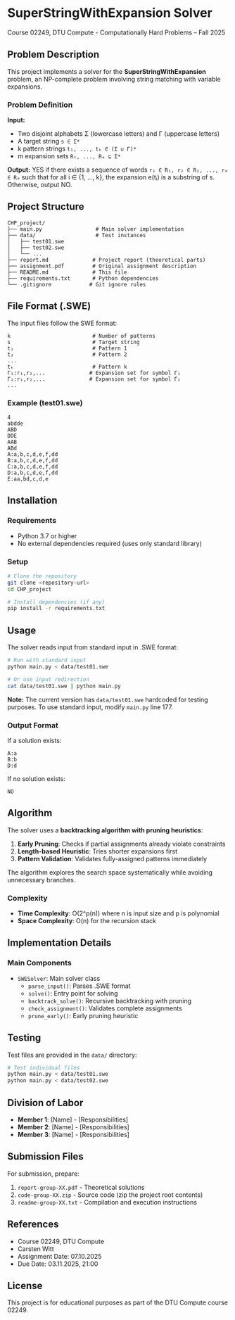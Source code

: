 # SuperStringWithExpansion Solver

Course 02249, DTU Compute - Computationally Hard Problems – Fall 2025

## Problem Description

This project implements a solver for the **SuperStringWithExpansion** problem, an NP-complete problem involving string matching with variable expansions.

### Problem Definition

**Input:**
- Two disjoint alphabets Σ (lowercase letters) and Γ (uppercase letters)
- A target string `s ∈ Σ*`
- k pattern strings `t₁, ..., tₖ ∈ (Σ ∪ Γ)*`
- m expansion sets `R₁, ..., Rₘ ⊆ Σ*`

**Output:** YES if there exists a sequence of words `r₁ ∈ R₁, r₂ ∈ R₂, ..., rₘ ∈ Rₘ` such that for all i ∈ {1, ..., k}, the expansion e(tᵢ) is a substring of s. Otherwise, output NO.

## Project Structure

```
CHP_project/
├── main.py                 # Main solver implementation
├── data/                   # Test instances
│   ├── test01.swe
│   ├── test02.swe
│   └── ...
├── report.md              # Project report (theoretical parts)
├── assignment.pdf         # Original assignment description
├── README.md              # This file
├── requirements.txt       # Python dependencies
└── .gitignore            # Git ignore rules
```

## File Format (.SWE)

The input files follow the SWE format:

```
k                          # Number of patterns
s                          # Target string
t₁                         # Pattern 1
t₂                         # Pattern 2
...
tₖ                         # Pattern k
Γ₁:r₁,r₂,...              # Expansion set for symbol Γ₁
Γ₂:r₁,r₂,...              # Expansion set for symbol Γ₂
...
```

### Example (test01.swe)

```
4
abdde
ABD
DDE
AAB
ABd
A:a,b,c,d,e,f,dd
B:a,b,c,d,e,f,dd
C:a,b,c,d,e,f,dd
D:a,b,c,d,e,f,dd
E:aa,bd,c,d,e
```

## Installation

### Requirements

- Python 3.7 or higher
- No external dependencies required (uses only standard library)

### Setup

```bash
# Clone the repository
git clone <repository-url>
cd CHP_project

# Install dependencies (if any)
pip install -r requirements.txt
```

## Usage

The solver reads input from standard input in .SWE format:

```bash
# Run with standard input
python main.py < data/test01.swe

# Or use input redirection
cat data/test01.swe | python main.py
```

**Note:** The current version has `data/test01.swe` hardcoded for testing purposes. To use standard input, modify `main.py` line 177.

### Output Format

If a solution exists:
```
A:a
B:b
D:d
```

If no solution exists:
```
NO
```

## Algorithm

The solver uses a **backtracking algorithm with pruning heuristics**:

1. **Early Pruning**: Checks if partial assignments already violate constraints
2. **Length-based Heuristic**: Tries shorter expansions first
3. **Pattern Validation**: Validates fully-assigned patterns immediately

The algorithm explores the search space systematically while avoiding unnecessary branches.

### Complexity

- **Time Complexity**: O(2^p(n)) where n is input size and p is polynomial
- **Space Complexity**: O(n) for the recursion stack

## Implementation Details

### Main Components

- `SWESolver`: Main solver class
  - `parse_input()`: Parses .SWE format
  - `solve()`: Entry point for solving
  - `backtrack_solve()`: Recursive backtracking with pruning
  - `check_assignment()`: Validates complete assignments
  - `prune_early()`: Early pruning heuristic

## Testing

Test files are provided in the `data/` directory:

```bash
# Test individual files
python main.py < data/test01.swe
python main.py < data/test02.swe
```

## Division of Labor

- **Member 1**: [Name] - [Responsibilities]
- **Member 2**: [Name] - [Responsibilities]
- **Member 3**: [Name] - [Responsibilities]

## Submission Files

For submission, prepare:

1. `report-group-XX.pdf` - Theoretical solutions
2. `code-group-XX.zip` - Source code (zip the project root contents)
3. `readme-group-XX.txt` - Compilation and execution instructions

## References

- Course 02249, DTU Compute
- Carsten Witt
- Assignment Date: 07.10.2025
- Due Date: 03.11.2025, 21:00

## License

This project is for educational purposes as part of the DTU Compute course 02249.